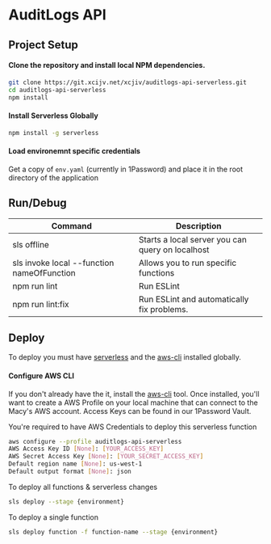 # AuditLogs API

## Project Setup

#### Clone the repository and install local NPM dependencies.
  ```bash
  git clone https://git.xcijv.net/xcjiv/auditlogs-api-serverless.git
  cd auditlogs-api-serverless
  npm install
  ```

#### Install Serverless Globally
  ```bash
  npm install -g serverless
  ```

#### Load environemnt specific credentials
Get a copy of `env.yaml` (currently in 1Password) and place it in the root directory of the application

## Run/Debug

| Command               | Description                                                              |
|-----------------------|--------------------------------------------------------------------------|
| sls offline                                | Starts a local server you can query on localhost    |
| sls invoke local --function nameOfFunction | Allows you to run specific functions                |
| npm run lint                               | Run ESLint                                          |
| npm run lint:fix                           | Run ESLint and automatically fix problems.          |


## Deploy
To deploy you must have [serverless](https://serverless.com/) and the [aws-cli](https://aws.amazon.com/cli/) installed globally.

#### Configure AWS CLI
If you don't already have the it, install the [aws-cli](https://aws.amazon.com/cli/) tool. Once installed, you'll want to create a AWS Profile on your local machine that can connect to the Macy's AWS account. Access Keys can be found in our 1Password Vault.

You're required to have AWS Credentials to deploy this serverless function

 ```bash
 aws configure --profile auditlogs-api-serverless
 AWS Access Key ID [None]: [YOUR_ACCESS_KEY]
 AWS Secret Access Key [None]: [YOUR_SECRET_ACCESS_KEY]
 Default region name [None]: us-west-1
 Default output format [None]: json
 ```

To deploy all functions & serverless changes
 ```bash
 sls deploy --stage {environment}
 ```

To deploy a single function
 ```bash
 sls deploy function -f function-name --stage {environment}
 ```
